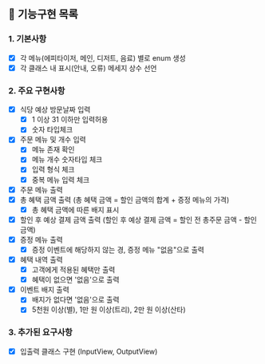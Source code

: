 ## 📝 기능구현 목록

### 1. 기본사항
- [x] 각 메뉴(에피타이저, 메인, 디저트, 음료) 별로 enum 생성
- [x] 각 클래스 내 표시(안내, 오류) 메세지 상수 선언

### 2. 주요 구현사항
- [x] 식당 예상 방문날짜 입력
    - [x] 1 이상 31 이하만 입력허용
    - [x] 숫자 타입체크
- [x] 주문 메뉴 및 개수 입력
  - [x] 메뉴 존재 확인
  - [x] 메뉴 개수 숫자타입 체크
  - [x] 입력 형식 체크
  - [x] 중복 메뉴 입력 체크
- [x] 주문 메뉴 출력
- [x] 총 혜택 금액 출력 (총 혜택 금액 = 할인 금액의 합계 + 증정 메뉴의 가격)
  - [x] 총 혜택 금액에 따른 배지 표시
- [x] 할인 후 예상 결제 금액 출력 (할인 후 예상 결제 금액 = 할인 전 총주문 금액 - 할인 금액)
- [x] 증정 메뉴 출력
  - [x] 증정 이벤트에 해당하지 않는 경, 증정 메뉴 "없음"으로 출력
- [x] 혜택 내역 출력
  - [x] 고객에게 적용된 혜택만 출력
  - [x] 혜택이 없으면 '없음'으로 출력
- [x] 이벤트 배지 출력
  - [x] 배지가 없다면 '없음'으로 출력
  - [x] 5천원 이상(별), 1만 원 이상(트리), 2만 원 이상(산타)

### 3. 추가된 요구사항
- [x] 입출력 클래스 구현 (InputView, OutputView)